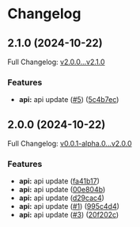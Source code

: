 # Changelog

## 2.1.0 (2024-10-22)

Full Changelog: [v2.0.0...v2.1.0](https://github.com/enotec/sportmonks-sdk-python/compare/v2.0.0...v2.1.0)

### Features

* **api:** api update ([#5](https://github.com/enotec/sportmonks-sdk-python/issues/5)) ([5c4b7ec](https://github.com/enotec/sportmonks-sdk-python/commit/5c4b7ec74496368645f4afd6666535c2dfd549a2))

## 2.0.0 (2024-10-22)

Full Changelog: [v0.0.1-alpha.0...v2.0.0](https://github.com/enotec/sportmonks-sdk-python/compare/v0.0.1-alpha.0...v2.0.0)

### Features

* **api:** api update ([fa41b17](https://github.com/enotec/sportmonks-sdk-python/commit/fa41b17b35dd6045f413d78ecfa4c9e8b33b5982))
* **api:** api update ([00e804b](https://github.com/enotec/sportmonks-sdk-python/commit/00e804b4fe3196e84097c4c0f481cfd66f5175f5))
* **api:** api update ([d29cac4](https://github.com/enotec/sportmonks-sdk-python/commit/d29cac48617a751119b78abfd991aa67c631cfb5))
* **api:** api update ([#1](https://github.com/enotec/sportmonks-sdk-python/issues/1)) ([995c4d4](https://github.com/enotec/sportmonks-sdk-python/commit/995c4d414caee3dcb6959772ac5d7fd37608ac3b))
* **api:** api update ([#3](https://github.com/enotec/sportmonks-sdk-python/issues/3)) ([20f202c](https://github.com/enotec/sportmonks-sdk-python/commit/20f202c13baa9936e1b4b88e7f7c1c2158ded602))
